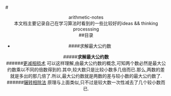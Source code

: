 #<center>arithmetic-notes   
本文档主要记录自己在学习算法时看到的一些比较好的ideas && thinking processsing  
##目录
*	####求解最大公约数  

#####**求解最大公约数**  
######[更减相损术](./Grater-comman-divisor/more-phase-impairment.cc)
可以这样理解,由最大公约数的概念,可知两个数必然是最大公约数乘以不同的倍数得到的.其中,较大数只是比较小数多几倍而已.那么,两数的差就是多出的那几倍了.所以,最大公约数就是两数的差与较小数的最大公约数了.  
######[辗转相除法](./Grater-comman-divisior/successive-division.cc)
原理与上面类似,只不过是较大数一次性减去了几个较小数而已.  


